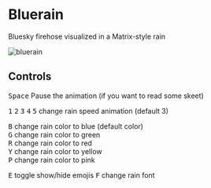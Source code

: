 # Bluerain

Bluesky firehose visualized in a Matrix-style rain

![bluerain](assets/images/bluerain.gif)

## Controls

<kbd>Space</kbd> Pause the animation (if you want to read some skeet)<br>

<kbd>1</kbd> <kbd>2</kbd> <kbd>3</kbd> <kbd>4</kbd> <kbd>5</kbd> change rain speed animation (default 3)<br>

<kbd>B</kbd> change rain color to blue (default color)<br>
<kbd>G</kbd> change rain color to green<br>
<kbd>R</kbd> change rain color to red<br>
<kbd>Y</kbd> change rain color to yellow<br>
<kbd>P</kbd> change rain color to pink<br>

<kbd>E</kbd> toggle show/hide emojis
<kbd>F</kbd> change rain font